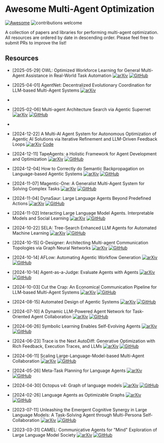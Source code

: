 # Awesome Multi-Agent Optimization 
[![Awesome](https://cdn.rawgit.com/sindresorhus/awesome/d7305f38d29fed78fa85652e3a63e154dd8e8829/media/badge.svg)](https://github.com/sindresorhus/awesome)
![contributions welcome](https://img.shields.io/badge/contributions-welcome-blue.svg?style=flat)

A collection of papers and libraries for performing multi-agent optimization. All resources are ordered by date in descending order. Please feel free to submit PRs to improve the list! 

## Resources 
- [2025-05-29] OWL: Optimized Workforce Learning for General Multi-Agent Assistance in Real-World Task Automation [![arXiv](https://img.shields.io/badge/arXiv-b31b1b.svg)](https://arxiv.org/abs/2505.23885) [![GitHub](https://img.shields.io/github/stars/camel-ai/owl.svg?style=social&label=Star)](https://github.com/camel-ai/owl)

- [2025-04-01] AgentNet: Decentralized Evolutionary Coordination for LLM-based Multi-Agent Systems [![arXiv](https://img.shields.io/badge/arXiv-b31b1b.svg)](https://arxiv.org/abs/2504.00587)
- 
- [2025-02-06] Multi-agent Architecture Search via Agentic Supernet [![arXiv](https://img.shields.io/badge/arXiv-b31b1b.svg)](https://arxiv.org/abs/2502.04180) [![GitHub](https://img.shields.io/github/stars/bingreeky/MaAS.svg?style=social&label=Star)](https://github.com/bingreeky/MaAS)
- 
- [2024-12-22] A Multi-AI Agent System for Autonomous Optimization of Agentic AI Solutions via Iterative Refinement and LLM-Driven Feedback Loops [![arXiv](https://img.shields.io/badge/arXiv-b31b1b.svg)](https://arxiv.org/abs/2412.17149) [Code](https://anonymous.4open.science/r/evolver-1D11/README.md)

- [2024-12-11] TapeAgents: a Holistic Framework for Agent Development and Optimization [![arXiv](https://img.shields.io/badge/arXiv-b31b1b.svg)](https://arxiv.org/abs/2412.08445) [![GitHub](https://img.shields.io/github/stars/ServiceNow/TapeAgents.svg?style=social&label=Star)](https://github.com/ServiceNow/TapeAgents)

- [2024-12-04] How to Correctly do Semantic Backpropagation on Language-based Agentic Systems [![arXiv](https://img.shields.io/badge/arXiv-b31b1b.svg)](https://arxiv.org/abs/2412.03624) [![GitHub](https://img.shields.io/github/stars/HishamAlyahya/semantic_backprop.svg?style=social&label=Star)](https://github.com/HishamAlyahya/semantic_backprop)

- [2024-11-07] Magentic-One: A Generalist Multi-Agent System for Solving Complex Tasks [![arXiv](https://img.shields.io/badge/arXiv-b31b1b.svg)](https://arxiv.org/abs/2411.04468) [![GitHub](https://img.shields.io/github/stars/microsoft/autogen.svg?style=social&label=Star)](https://github.com/microsoft/autogen/tree/main/python/packages/autogen-magentic-one)

- [2024-11-04] DynaSaur: Large Language Agents Beyond Predefined Actions [![arXiv](https://img.shields.io/badge/arXiv-b31b1b.svg)](https://arxiv.org/abs/2411.01747) [![GitHub](https://img.shields.io/github/stars/adobe-research/dynasaur.svg?style=social&label=Star)](https://github.com/adobe-research/dynasaur)

- [2024-11-02] Interacting Large Language Model Agents. Interpretable Models and Social Learning [![arXiv](https://img.shields.io/badge/arXiv-b31b1b.svg)](https://arxiv.org/abs/2411.01271) [![GitHub](https://img.shields.io/github/stars/aditj/sociallearningllm.svg?style=social&label=Star)](https://github.com/aditj/sociallearningllm)

- [2024-10-22] SELA: Tree-Search Enhanced LLM Agents for Automated Machine Learning [![arXiv](https://img.shields.io/badge/arXiv-b31b1b.svg)](https://arxiv.org/abs/2410.17238) [![GitHub](https://img.shields.io/github/stars/geekan/MetaGPT.svg?style=social&label=Star)](https://github.com/geekan/MetaGPT/blob/main/metagpt/ext/sela/)

- [2024-10-15] G-Designer: Architecting Multi-agent Communication Topologies via Graph Neural Networks [![arXiv](https://img.shields.io/badge/arXiv-b31b1b.svg)](https://arxiv.org/pdf/2410.11782) [![GitHub](https://img.shields.io/github/stars/yanweiyue/GDesigner.svg?style=social&label=Star)](https://github.com/yanweiyue/GDesigner)

- [2024-10-14] AFLow: Automating Agentic Workflow Generation [![arXiv](https://img.shields.io/badge/arXiv-b31b1b.svg)](https://arxiv.org/abs/2410.10762) [![GitHub](https://img.shields.io/github/stars/geekan/MetaGPT.svg?style=social&label=Star)](https://github.com/geekan/MetaGPT/tree/main/examples/aflow)

- [2024-10-14] Agent-as-a-Judge: Evaluate Agents with Agents [![arXiv](https://img.shields.io/badge/arXiv-b31b1b.svg)](https://arxiv.org/abs/2410.10934) [![GitHub](https://img.shields.io/github/stars/metauto-ai/agent-as-a-judge.svg?style=social&label=Star)](https://github.com/metauto-ai/agent-as-a-judge)

- [2024-10-03] Cut the Crap: An Economical Communication Pipeline for LLM-based Multi-Agent Systems [![arXiv](https://img.shields.io/badge/arXiv-b31b1b.svg)](https://arxiv.org/abs/2410.02506) [![GitHub](https://img.shields.io/github/stars/yanweiyue/AgentPrune.svg?style=social&label=Star)](https://github.com/yanweiyue/AgentPrune)

- [2024-08-15] Automated Design of Agentic Systems [![arXiv](https://img.shields.io/badge/arXiv-b31b1b.svg)](https://arxiv.org/abs/2408.08435) [![GitHub](https://img.shields.io/github/stars/ShengranHu/ADAS.svg?style=social&label=Star)](https://github.com/ShengranHu/ADAS)

- [2024-07-10] A Dynamic LLM-Powered Agent Network for Task-Oriented Agent Collaboration [![arXiv](https://img.shields.io/badge/arXiv-b31b1b.svg)](https://arxiv.org/abs/2310.02170) [![GitHub](https://img.shields.io/github/stars/SALT-NLP/DyLAN.svg?style=social&label=Star)](https://github.com/SALT-NLP/DyLAN)

- [2024-06-26] Symbolic Learning Enables Self-Evolving Agents [![arXiv](https://img.shields.io/badge/arXiv-b31b1b.svg)](https://arxiv.org/abs/2406.18532) [![GitHub](https://img.shields.io/github/stars/aiwaves-cn/agents.svg?style=social&label=Star)](https://github.com/aiwaves-cn/agents)

- [2024-06-23] Trace is the Next AutoDiff: Generative Optimization with Rich Feedback, Execution Traces, and LLMs [![arXiv](https://img.shields.io/badge/arXiv-b31b1b.svg)](https://arxiv.org/abs/2406.16218) [![GitHub](https://img.shields.io/github/stars/microsoft/trace.svg?style=social&label=Star)](https://github.com/microsoft/trace)

- [2024-06-11] Scaling Large-Language-Model-based Multi-Agent Collaboration [![arXiv](https://img.shields.io/badge/arXiv-b31b1b.svg)](https://arxiv.org/abs/2406.07155) [![GitHub](https://img.shields.io/github/stars/OpenBMB/ChatDev.svg?style=social&label=Star)](https://github.com/OpenBMB/ChatDev)

- [2024-05-26] Meta-Task Planning for Language Agents [![arXiv](https://img.shields.io/badge/arXiv-b31b1b.svg)](https://arxiv.org/abs/2405.16510) [![GitHub](https://img.shields.io/github/stars/zcaicaros/PMC.svg?style=social&label=Star)](https://github.com/zcaicaros/PMC)

- [2024-04-30] Octopus v4: Graph of language models [![arXiv](https://img.shields.io/badge/arXiv-b31b1b.svg)](https://arxiv.org/abs/2404.19296) [![GitHub](https://img.shields.io/github/stars/NexaAI/octopus-v4.svg?style=social&label=Star)](https://github.com/NexaAI/octopus-v4)

- [2024-02-26] Language Agents as Optimizable Graphs [![arXiv](https://img.shields.io/badge/arXiv-b31b1b.svg)](https://arxiv.org/abs/2402.16823) [![GitHub](https://img.shields.io/github/stars/metauto-ai/gptswarm.svg?style=social&label=Star)](https://github.com/metauto-ai/gptswarm)

- [2023-07-11] Unleashing the Emergent Cognitive Synergy in Large Language Models: A Task-Solving Agent through Multi-Persona Self-Collaboration [![arXiv](https://img.shields.io/badge/arXiv-b31b1b.svg)](https://arxiv.org/abs/2307.05300) [![GitHub](https://img.shields.io/github/stars/MikeWangWZHL/Solo-Performance-Prompting.svg?style=social&label=Star)](https://github.com/MikeWangWZHL/Solo-Performance-Prompting)

- [2023-03-31] CAMEL: Communicative Agents for "Mind" Exploration of Large Language Model Society [![arXiv](https://img.shields.io/badge/arXiv-b31b1b.svg)](https://arxiv.org/abs/2303.17760) [![GitHub](https://img.shields.io/github/stars/camel-ai/owl.svg?style=social&label=Star)](https://github.com/camel-ai/owl)

